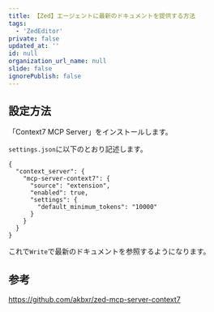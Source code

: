 ```yaml
---
title: 【Zed】エージェントに最新のドキュメントを提供する方法
tags:
  - 'ZedEditor'
private: false
updated_at: ''
id: null
organization_url_name: null
slide: false
ignorePublish: false
---
```

## 設定方法

「Context7 MCP Server」をインストールします。

`settings.json`に以下のとおり記述します。

```jsonc
{
  "context_server": {
    "mcp-server-context7": {
      "source": "extension",
      "enabled": true,
      "settings": {
        "default_minimum_tokens": "10000"
      }
    }
  }
}
```

これで`Write`で最新のドキュメントを参照するようになります。

## 参考

https://github.com/akbxr/zed-mcp-server-context7
